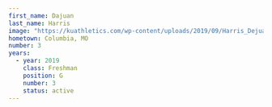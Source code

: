 ```yaml
---
first_name: Dajuan
last_name: Harris
image: "https://kuathletics.com/wp-content/uploads/2019/09/Harris_Dejuan_08292019-1024x853.jpg"
hometown: Columbia, MO
number: 3
years:
  - year: 2019
    class: Freshman
    position: G
    number: 3
    status: active
---
```

